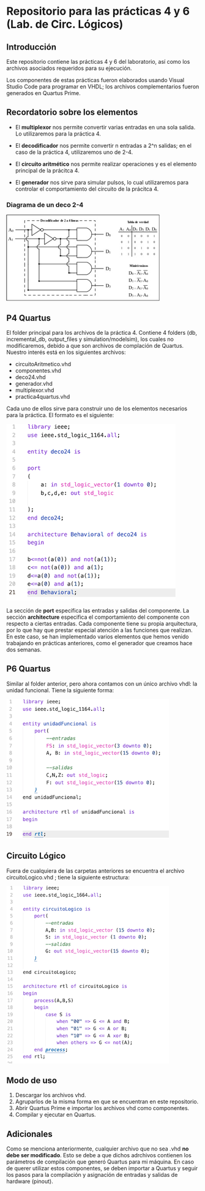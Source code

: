 
# Repositorio para las prácticas 4 y 6 (Lab. de Circ. Lógicos)

## Introducción 

Este repositorio contiene las prácticas 4 y 6 del laboratorio, así como los archivos asociados requeridos para su ejecución. 

Los componentes de estas prácticas fueron elaborados usando Visual Studio Code para programar en VHDL; los archivos complementarios fueron generados en Quartus Prime. 

## Recordatorio sobre los elementos 

- El **multiplexor** nos permite convertir varias entradas en una sola salida. Lo utilizaremos para la práctica 4. 

- El **decodificador** nos permite convertir n entradas a 2^n salidas; en el caso de la práctica 4, utilizaremos uno de 2-4. 

- El **circuito aritmético** nos permite realizar operaciones y es el elemento principal de la prácitca 4. 

- El **generador** nos sirve para simular pulsos, lo cual utilizaremos para controlar el comportamiento del circuito de la prácitca 4. 

### Diagrama de un deco 2-4

![deco](./pics/deco.jpg)

## P4 Quartus  

El folder principal para los archivos de la práctica 4. Contiene 4 folders (db, incremental_db, output_files y simulation/modelsim), los cuales no modificaremos, debido a que son archivos de complación de Quartus. Nuestro interés está en los siguientes archivos:  

- circuitoAritmetico.vhd
- componentes.vhd
- deco24.vhd 
- generador.vhd
- multiplexor.vhd
- practica4quartus.vhd

Cada uno de ellos sirve para construir uno de los elementos necesarios para la práctica. El formato es el siguiente: 

![Ejemplo de un archivo vhdl](./pics/prueba.png)

La sección de **port** especifica las entradas y salidas del componente. La sección **architecture** especifica el comportamiento del componente con respecto a ciertas entradas. Cada componente tiene su propia arquitectura, por lo que hay que prestar especial atención a las funciones que realizan. En este caso, se han implementado varios elementos que hemos venido trabajando en prácticas anteriores, como el generador que creamos hace dos semanas. 


## P6 Quartus 

Similar al folder anterior, pero ahora contamos con un único archivo vhdl: la unidad funcional. Tiene la siguiente forma: 

![unidad funcional](./pics/unidadFuncional.png)


## Circuito Lógico 

Fuera de cualquiera de las carpetas anteriores se encuentra el archivo circuitoLogico.vhd ; tiene la siguiente estructura: 


![Circuito Lógico](./pics/circlog.png)

## Modo de uso

1. Descargar los archivos vhd.
2. Agruparlos de la misma forma en que se encuentran en este repositorio. 
3. Abrir Quartus Prime e importar los archivos vhd como componentes.
4. Compilar y ejecutar en Quartus.


## Adicionales 

Como se menciona anteriormente, cualquier archivo que no sea .vhd **no debe ser modificado**. Esto se debe a que dichos adrchivos contienen los parámetros de compilación que generó Quartus para mi máquina. En caso de querer utilizar estos componentes, se deben importar a Quartus y seguir los pasos para la compilación y asignación de entradas y salidas de hardware (pinout).  
